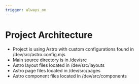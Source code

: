 ```yaml
---
trigger: always_on
---
```


# Project Architecture

- Project is using Astro with custom configurations found in /dev/src/astro.config.mjs
- Main source directory is in /dev/src
- Astro layout files located in /dev/src/layouts
- Astro page files located in /dev/src/pages
- Astro component files located in /dev/src/components
